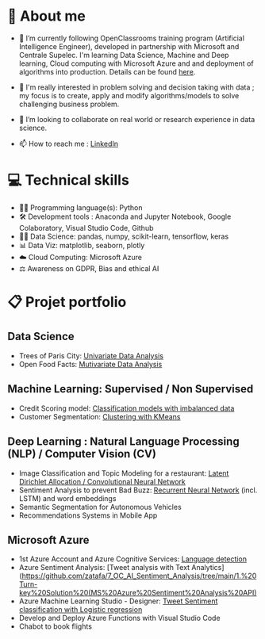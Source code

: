 # 👋 About me

- 🌱 I’m currently following OpenClassrooms training program (Artificial Intelligence Engineer), developed in partnership with Microsoft and Centrale Supelec. I'm learning Data Science, Machine and Deep learning, Cloud computing with Microsoft Azure and and deployment of algorithms into production. Details can be found [here](https://openclassrooms.com/fr/paths/188-ingenieur-ia).

- 👀 I'm really interested in problem solving and decision taking with data ;  my focus is to create, apply and modify algorithms/models to solve challenging business problem.

- 💞️ I’m looking to collaborate on real world or research experience in data science.

- 📫 How to reach me : [LinkedIn](https://www.linkedin.com/in/vjoanaleonard/)

# 💻 Technical skills 

- 👩‍💻 Programming language(s): Python
- :hammer_and_wrench: Development tools : Anaconda and Jupyter Notebook, Google Colaboratory, Visual Studio Code, Github
- 👩‍🔬 Data Science: pandas, numpy, scikit-learn, tensorflow, keras
- 📊 Data Viz: matplotlib, seaborn, plotly
- ☁️ Cloud Computing: Microsoft Azure
- :balance_scale: Awareness on GDPR, Bias and ethical AI

# 📋 Projet portfolio
## Data Science
- Trees of Paris City: [Univariate Data Analysis](https://github.com/zatafa/2_OC_AI_Univariate_Data_Analysis)
- Open Food Facts: [Mutivariate Data Analysis](https://github.com/zatafa/3_OC_AI_Multivariate_Data_Analysis)

## Machine Learning: Supervised / Non Supervised
- Credit Scoring model: [Classification models with imbalanced data](https://github.com/zatafa/4_OC_AI_Credit_Risk_Model)
- Customer Segmentation: [Clustering with KMeans](https://github.com/zatafa/5_OC_AI_Customer_Segmentation)

## Deep Learning : Natural Language Processing (NLP) / Computer Vision (CV)
- Image Classification and Topic Modeling for a restaurant: [Latent Dirichlet Allocation / Convolutional Neural Network](https://github.com/zatafa/6_OC_AI_TopicModeling_ImgClassification)
- Sentiment Analysis to prevent Bad Buzz: [Recurrent Neural Network](https://github.com/zatafa/7_OC_AI_Sentiment_Analysis) (incl. LSTM) and word embeddings
- Semantic Segmentation for Autonomous Vehicles
- Recommendations Systems in Mobile App

## Microsoft Azure
- 1st Azure Account and Azure Cognitive Services: [Language detection](https://github.com/zatafa/1_OC_AI_Language_detection)
- Azure Sentiment Analysis: [Tweet analysis with Text Analytics](https://github.com/zatafa/7_OC_AI_Sentiment_Analysis/tree/main/1.%20Turn-key%20Solution%20(MS%20Azure%20Sentiment%20Analysis%20API)
- Azure Machine Learning Studio - Designer: [Tweet Sentiment classification with Logistic regression](https://github.com/zatafa/7_OC_AI_Sentiment_Analysis/tree/main/2.%20Low-code%20Solution%20(MS%20AMLS%20Designer))
- Develop and Deploy Azure Functions with Visual Studio Code
- Chabot to book flights

<!---
zatafa/zatafa is a ✨ special ✨ repository because its `README.md` (this file) appears on your GitHub profile.
You can click the Preview link to take a look at your changes.
--->
